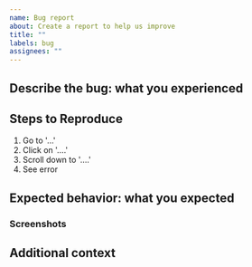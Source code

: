 ```yaml
---
name: Bug report
about: Create a report to help us improve
title: ""
labels: bug
assignees: ""
---
```


## Describe the bug: what you experienced

<!-- A clear and concise description of the bug -->

## Steps to Reproduce

<!-- Steps to reproduce the behavior -->

1. Go to '…'
2. Click on '….'
3. Scroll down to '….'
4. See error

## Expected behavior: what you expected

<!-- please provide a clear and concise description of what you
expected to happen. -->

### Screenshots

<!-- If applicable, add screenshots to help explain your problem. -->

## Additional context

<!-- Add any other context about the problem here. -->
